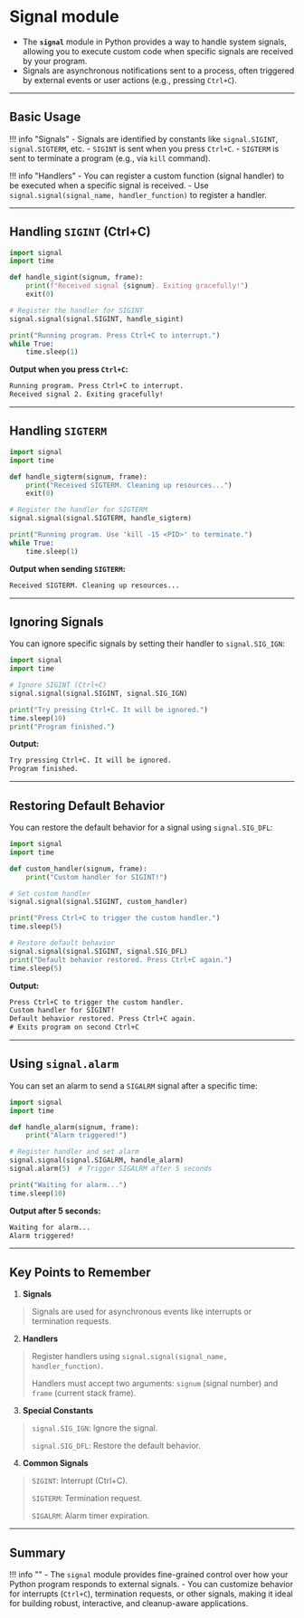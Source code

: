 # Signal module

- The **`signal`** module in Python provides a way to handle system signals, allowing you to execute custom code when specific signals are received by your program.
- Signals are asynchronous notifications sent to a process, often triggered by external events or user actions (e.g., pressing `Ctrl+C`).

---

## Basic Usage

!!! info "Signals"
    - Signals are identified by constants like `signal.SIGINT`, `signal.SIGTERM`, etc.
    - `SIGINT` is sent when you press `Ctrl+C`.
    - `SIGTERM` is sent to terminate a program (e.g., via `kill` command).

!!! info "Handlers"
    - You can register a custom function (signal handler) to be executed when a specific signal is received.
    - Use `signal.signal(signal_name, handler_function)` to register a handler.

---

## Handling `SIGINT` (Ctrl+C)

```python
import signal
import time

def handle_sigint(signum, frame):
    print(f"Received signal {signum}. Exiting gracefully!")
    exit(0)

# Register the handler for SIGINT
signal.signal(signal.SIGINT, handle_sigint)

print("Running program. Press Ctrl+C to interrupt.")
while True:
    time.sleep(1)
```

**Output when you press `Ctrl+C`:**

```txt
Running program. Press Ctrl+C to interrupt.
Received signal 2. Exiting gracefully!
```

---

## Handling `SIGTERM`

```python
import signal
import time

def handle_sigterm(signum, frame):
    print("Received SIGTERM. Cleaning up resources...")
    exit(0)

# Register the handler for SIGTERM
signal.signal(signal.SIGTERM, handle_sigterm)

print("Running program. Use 'kill -15 <PID>' to terminate.")
while True:
    time.sleep(1)
```

**Output when sending `SIGTERM`:**

```txt
Received SIGTERM. Cleaning up resources...
```

---

## Ignoring Signals

You can ignore specific signals by setting their handler to `signal.SIG_IGN`:

```python
import signal
import time

# Ignore SIGINT (Ctrl+C)
signal.signal(signal.SIGINT, signal.SIG_IGN)

print("Try pressing Ctrl+C. It will be ignored.")
time.sleep(10)
print("Program finished.")
```

**Output:**

```txt
Try pressing Ctrl+C. It will be ignored.
Program finished.
```

---

## Restoring Default Behavior

You can restore the default behavior for a signal using `signal.SIG_DFL`:

```python
import signal
import time

def custom_handler(signum, frame):
    print("Custom handler for SIGINT!")

# Set custom handler
signal.signal(signal.SIGINT, custom_handler)

print("Press Ctrl+C to trigger the custom handler.")
time.sleep(5)

# Restore default behavior
signal.signal(signal.SIGINT, signal.SIG_DFL)
print("Default behavior restored. Press Ctrl+C again.")
time.sleep(5)
```

**Output:**

```txt
Press Ctrl+C to trigger the custom handler.
Custom handler for SIGINT!
Default behavior restored. Press Ctrl+C again.
# Exits program on second Ctrl+C
```

---

## Using `signal.alarm`

You can set an alarm to send a `SIGALRM` signal after a specific time:

```python
import signal
import time

def handle_alarm(signum, frame):
    print("Alarm triggered!")

# Register handler and set alarm
signal.signal(signal.SIGALRM, handle_alarm)
signal.alarm(5)  # Trigger SIGALRM after 5 seconds

print("Waiting for alarm...")
time.sleep(10)
```

**Output after 5 seconds:**

```txt
Waiting for alarm...
Alarm triggered!
```

---

## Key Points to Remember

1. **Signals**
> Signals are used for asynchronous events like interrupts or termination requests.

2. **Handlers**
> Register handlers using `signal.signal(signal_name, handler_function)`.
>
> Handlers must accept two arguments: `signum` (signal number) and `frame` (current stack frame).

3. **Special Constants**
> `signal.SIG_IGN`: Ignore the signal.
> 
> `signal.SIG_DFL`: Restore the default behavior.

4. **Common Signals**
> `SIGINT`: Interrupt (Ctrl+C).
> 
> `SIGTERM`: Termination request.
> 
> `SIGALRM`: Alarm timer expiration.

---

## Summary

!!! info ""
    - The `signal` module provides fine-grained control over how your Python program responds to external signals.
    - You can customize behavior for interrupts (`Ctrl+C`), termination requests, or other signals, making it ideal for building robust, interactive, and cleanup-aware applications.
